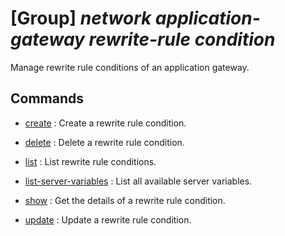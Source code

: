 # [Group] _network application-gateway rewrite-rule condition_

Manage rewrite rule conditions of an application gateway.

## Commands

- [create](/Commands/network/application-gateway/rewrite-rule/condition/_create.md)
: Create a rewrite rule condition.

- [delete](/Commands/network/application-gateway/rewrite-rule/condition/_delete.md)
: Delete a rewrite rule condition.

- [list](/Commands/network/application-gateway/rewrite-rule/condition/_list.md)
: List rewrite rule conditions.

- [list-server-variables](/Commands/network/application-gateway/rewrite-rule/condition/_list-server-variables.md)
: List all available server variables.

- [show](/Commands/network/application-gateway/rewrite-rule/condition/_show.md)
: Get the details of a rewrite rule condition.

- [update](/Commands/network/application-gateway/rewrite-rule/condition/_update.md)
: Update a rewrite rule condition.
